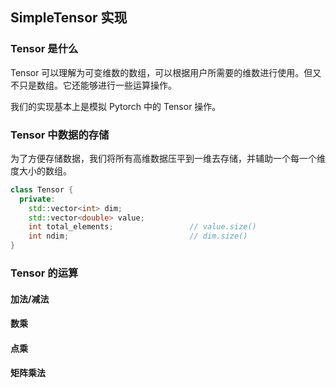 ## SimpleTensor 实现

### Tensor 是什么

Tensor 可以理解为可变维数的数组，可以根据用户所需要的维数进行使用。但又不只是数组。它还能够进行一些运算操作。

我们的实现基本上是模拟 Pytorch 中的 Tensor 操作。

### Tensor 中数据的存储

为了方便存储数据，我们将所有高维数据压平到一维去存储，并辅助一个每一个维度大小的数组。

```cpp
class Tensor {
  private:
    std::vector<int> dim;
    std::vector<double> value;
    int total_elements;                 // value.size()
    int ndim;                           // dim.size()
}
```

### Tensor 的运算

#### 加法/减法

#### 数乘

#### 点乘

#### 矩阵乘法